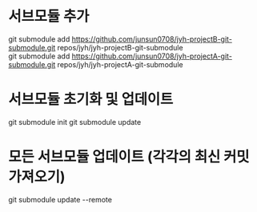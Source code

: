 # 서브모듈 추가
git submodule add https://github.com/junsun0708/jyh-projectB-git-submodule.git repos/jyh/jyh-projectB-git-submodule  
git submodule add https://github.com/junsun0708/jyh-projectA-git-submodule.git repos/jyh/jyh-projectA-git-submodule

# 서브모듈 초기화 및 업데이트
git submodule init
git submodule update

# 모든 서브모듈 업데이트 (각각의 최신 커밋 가져오기)
git submodule update --remote

